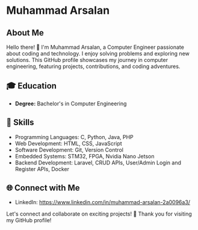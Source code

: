 # Muhammad Arsalan

## About Me

Hello there! 👋 I'm Muhammad Arsalan, a Computer Engineer passionate about coding and technology. I enjoy solving problems and exploring new solutions. This GitHub profile showcases my journey in computer engineering, featuring projects, contributions, and coding adventures.

## 🎓 Education

- **Degree:** Bachelor's in Computer Engineering

## 🔧 Skills

- Programming Languages: C, Python, Java, PHP
- Web Development: HTML, CSS, JavaScript
- Software Development: Git, Version Control
- Embedded Systems: STM32, FPGA, Nvidia Nano Jetson
- Backend Development: Laravel, CRUD APIs, User/Admin Login and Register APIs, Docker

## 🌐 Connect with Me

- LinkedIn: https://www.linkedin.com/in/muhammad-arsalan-2a0096a3/

Let's connect and collaborate on exciting projects! 🚀 Thank you for visiting my GitHub profile!

